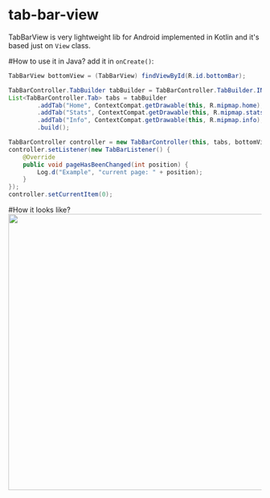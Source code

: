 # tab-bar-view
TabBarView is very lightweight lib for Android implemented in Kotlin and it's based just on `View` class.

#How to use it in Java?
add it in `onCreate()`:
```java
TabBarView bottomView = (TabBarView) findViewById(R.id.bottomBar);

TabBarController.TabBuilder tabBuilder = TabBarController.TabBuilder.INSTANCE;
List<TabBarController.Tab> tabs = tabBuilder
        .addTab("Home", ContextCompat.getDrawable(this, R.mipmap.home), ContextCompat.getDrawable(this, R.drawable.gray), ContextCompat.getDrawable(this, R.drawable.orange))
        .addTab("Stats", ContextCompat.getDrawable(this, R.mipmap.stats), ContextCompat.getDrawable(this, R.drawable.gray), ContextCompat.getDrawable(this, R.drawable.orange))
        .addTab("Info", ContextCompat.getDrawable(this, R.mipmap.info), ContextCompat.getDrawable(this, R.drawable.gray), ContextCompat.getDrawable(this, R.drawable.orange))
        .build();

TabBarController controller = new TabBarController(this, tabs, bottomView);
controller.setListener(new TabBarListener() {
    @Override
    public void pageHasBeenChanged(int position) {
        Log.d("Example", "current page: " + position);
    }
});
controller.setCurrentItem(0);
```


#How it looks like?
<a href="url"><img src="https://raw.githubusercontent.com/mklimek/tab-bar-view/master/screenshot.png" height="550" ></a>
